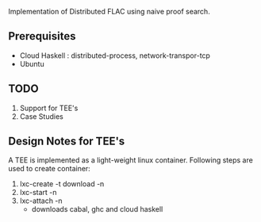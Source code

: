 Implementation of Distributed FLAC using naive proof search.

## Prerequisites


* Cloud Haskell : distributed-process, network-transpor-tcp
* Ubuntu


## TODO


1. Support for TEE's
2. Case Studies


## Design Notes for TEE's


A TEE is implemented as a light-weight linux container. Following steps are used to create container:

1. lxc-create -t download -n _<tee name>_
2. lxc-start -n _<tee name>_
3. lxc-attach -n _<tee name>_ _<bash script>_
   * _<bash script>_ downloads cabal, ghc and cloud haskell
